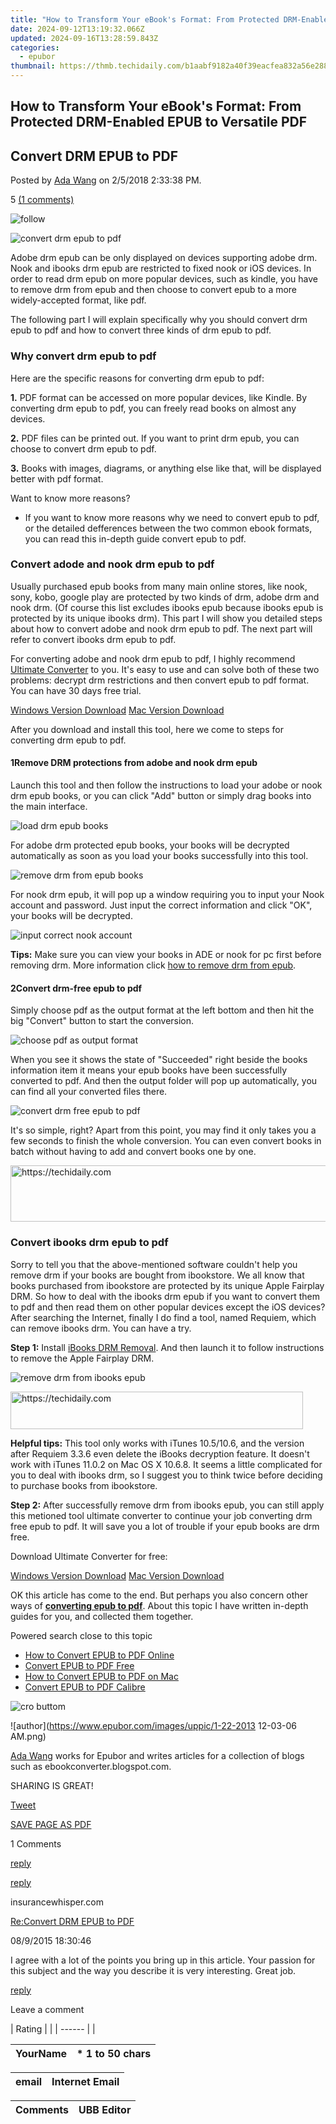 ```yaml
---
title: "How to Transform Your eBook's Format: From Protected DRM-Enabled EPUB to Versatile PDF"
date: 2024-09-12T13:19:32.066Z
updated: 2024-09-16T13:28:59.843Z
categories:
  - epubor
thumbnail: https://thmb.techidaily.com/b1aabf9182a40f39eacfea832a56e2883c1058666aaa24cc7d5f400170f744e3.jpeg
---
```


## How to Transform Your eBook's Format: From Protected DRM-Enabled EPUB to Versatile PDF

## Convert DRM EPUB to PDF

Posted by [Ada Wang](https://plus.google.com/+AdaWang/posts) on 2/5/2018 2:33:38 PM.

5 [(1 comments)](http://www.epubor.com/#comment-area) 

![follow](http://www.epubor.com/images/follow.png)

![convert drm epub to pdf](http://www.epubor.com/images/uppic/convert-drm-epub-to-pdf.jpg)

 Adobe drm epub can be only displayed on devices supporting adobe drm. Nook and ibooks drm epub are restricted to fixed nook or iOS devices. In order to read drm epub on more popular devices, such as kindle, you have to remove drm from epub and then choose to convert epub to a more widely-accepted format, like pdf.

The following part I will explain specifically why you should convert drm epub to pdf and how to convert three kinds of drm epub to pdf. 

### Why convert drm epub to pdf

Here are the specific reasons for converting drm epub to pdf:

**1.** PDF format can be accessed on more popular devices, like Kindle. By converting drm epub to pdf, you can freely read books on almost any devices.

**2.** PDF files can be printed out. If you want to print drm epub, you can choose to convert drm epub to pdf.

**3.** Books with images, diagrams, or anything else like that, will be displayed better with pdf format.

Want to know more reasons?

* If you want to know more reasons why we need to convert epub to pdf, or the detailed defferences between the two common ebook formats, you can read this in-depth guide convert epub to pdf.

### Convert adode and nook drm epub to pdf

Usually purchased epub books from many main online stores, like nook, sony, kobo, google play are protected by two kinds of drm, adobe drm and nook drm. (Of course this list excludes ibooks epub because ibooks epub is protected by its unique ibooks drm). This part I will show you detailed steps about how to convert adobe and nook drm epub to pdf. The next part will refer to convert ibooks drm epub to pdf.

For converting adobe and nook drm epub to pdf, I highly recommend [Ultimate Converter](https://tools.techidaily.com/epubor/ultimate/) to you. It's easy to use and can solve both of these two problems: decrypt drm restrictions and then convert epub to pdf format. You can have 30 days free trial.

[Windows Version Download](https://tools.techidaily.com/epubor/ultimate/) [Mac Version Download](https://tools.techidaily.com/epubor/ultimate/)

After you download and install this tool, here we come to steps for converting drm epub to pdf.

#### 1Remove DRM protections from adobe and nook drm epub

Launch this tool and then follow the instructions to load your adobe or nook drm epub books, or you can click "Add" button or simply drag books into the main interface. 

![load drm epub books](http://www.epubor.com/images/uppic/load-drm-epub-books.png)

For adobe drm protected epub books, your books will be decrypted automatically as soon as you load your books successfully into this tool. 

![remove drm from epub books](http://www.epubor.com/images/uppic/remove-drm-from-drm-epub-books.png)

For nook drm epub, it will pop up a window requiring you to input your Nook account and password. Just input the correct information and click "OK", your books will be decrypted. 

![input correct nook account](http://www.epubor.com/images/uppic/input-nook-account-info.png)

**Tips:** Make sure you can view your books in ADE or nook for pc first before removing drm. More information click [how to remove drm from epub](https://tools.techidaily.com/epubor/products/).

#### 2Convert drm-free epub to pdf

Simply choose pdf as the output format at the left bottom and then hit the big "Convert" button to start the conversion. 

![choose pdf as output format](http://www.epubor.com/images/uppic/choose-pdf-as-output-format.jpg)

When you see it shows the state of "Succeeded" right beside the books information item it means your epub books have been successfully converted to pdf. And then the output folder will pop up automatically, you can find all your converted files there.

![convert drm free epub to pdf](http://www.epubor.com/images/uppic/convert-drm-free-epub-to-pdf.png)

It's so simple, right? Apart from this point, you may find it only takes you a few seconds to finish the whole conversion. You can even convert books in batch without having to add and convert books one by one. 

<!-- affiliate ads begin -->
<a href="https://25home.pxf.io/c/5597632/2123482/16836" target="_top" id="2123482">
  <img src="//a.impactradius-go.com/display-ad/16836-2123482" border="0" alt="https://techidaily.com" width="728" height="90"/>
</a>
<img height="0" width="0" src="https://25home.pxf.io/i/5597632/2123482/16836" style="position:absolute;visibility:hidden;" border="0" />
<!-- affiliate ads end -->

### Convert ibooks drm epub to pdf

 Sorry to tell you that the above-mentioned software couldn't help you remove drm if your books are bought from ibookstore. We all know that books purchased from ibookstore are protected by its unique Apple Fairplay DRM. So how to deal with the ibooks drm epub if you want to convert them to pdf and then read them on other popular devices except the iOS devices? After searching the Internet, finally I do find a tool, named Requiem, which can remove ibooks drm. You can have a try.

**Step 1:** Install [iBooks DRM Removal](http://download.epubor.com/sold/ibooksdrmremoval/requiem-4.1-mac.zip). And then launch it to follow instructions to remove the Apple Fairplay DRM.

![remove drm from ibooks epub](http://www.epubor.com/images/uppic/ibooks-drm-removal.jpg) 

<!-- affiliate ads begin -->
<a href="https://aligracehair.sjv.io/c/5597632/2135360/19272" target="_top" id="2135360">
  <img src="//a.impactradius-go.com/display-ad/19272-2135360" border="0" alt="https://techidaily.com" width="468" height="60"/>
</a>
<img height="0" width="0" src="https://aligracehair.sjv.io/i/5597632/2135360/19272" style="position:absolute;visibility:hidden;" border="0" />
<!-- affiliate ads end -->

**Helpful tips:** This tool only works with iTunes 10.5/10.6, and the version after Requiem 3.3.6 even delete the iBooks decryption feature. It doesn't work with iTunes 11.0.2 on Mac OS X 10.6.8\. It seems a little complicated for you to deal with ibooks drm, so I suggest you to think twice before deciding to purchase books from ibookstore.

**Step 2:** After successfully remove drm from ibooks epub, you can still apply this metioned tool ultimate converter to continue your job converting drm free epub to pdf. It will save you a lot of trouble if your epub books are drm free. 

Download Ultimate Converter for free:

[Windows Version Download](https://tools.techidaily.com/epubor/ultimate/) [Mac Version Download](https://tools.techidaily.com/epubor/ultimate/)

OK this article has come to the end. But perhaps you also concern other ways of [**converting epub to pdf**](https://tools.techidaily.com/epubor/products/). About this topic I have written in-depth guides for you, and collected them together.

Powered search close to this topic

* [How to Convert EPUB to PDF Online](https://tools.techidaily.com/epubor/products/)
* [Convert EPUB to PDF Free](https://tools.techidaily.com/epubor/products/)
* [How to Convert EPUB to PDF on Mac](https://tools.techidaily.com/epubor/products/)
* [Convert EPUB to PDF Calibre](https://tools.techidaily.com/epubor/products/)

![cro buttom](http://www.epubor.com/images/uppic/divide-960.png)

![author](https://www.epubor.com/images/uppic/1-22-2013 12-03-06 AM.png)

[Ada Wang](https://plus.google.com/+AdaWang/posts) works for Epubor and writes articles for a collection of blogs such as ebookconverter.blogspot.com.

SHARING IS GREAT!

[Tweet](https://twitter.com/share) 

[SAVE PAGE AS PDF](https://tools.techidaily.com/epubor/products/) 

1 Comments

[reply](https://tools.techidaily.com/epubor/products/) 

[reply](https://tools.techidaily.com/epubor/products/) 

insurancewhisper.com

[Re:Convert DRM EPUB to PDF](https://tools.techidaily.com/epubor/products/)

08/9/2015 18:30:46

I agree with a lot of the points you bring up in this article. Your passion for this subject and the way you describe it is very interesting. Great job.

[reply](https://tools.techidaily.com/epubor/products/) 

Leave a comment

| Rating |  |
| ------ |  |

| YourName | \*  1 to 50 chars |
| -------- | ----------------- |

| email | Internet Email |
| ----- | -------------- |

| Comments | UBB Editor |
| -------- | ---------- |

<ins class="adsbygoogle"
     style="display:block"
     data-ad-format="autorelaxed"
     data-ad-client="ca-pub-7571918770474297"
     data-ad-slot="1223367746"></ins>

<ins class="adsbygoogle"
     style="display:block"
     data-ad-client="ca-pub-7571918770474297"
     data-ad-slot="8358498916"
     data-ad-format="auto"
     data-full-width-responsive="true"></ins>



